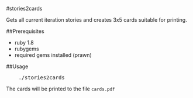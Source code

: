 #stories2cards

Gets all current iteration stories and creates 3x5 cards suitable for printing.

##Prerequisites
* ruby 1.8
* rubygems
* required gems installed (prawn)

##Usage
<pre>
	./stories2cards
</pre>

The cards will be printed to the file `cards.pdf`